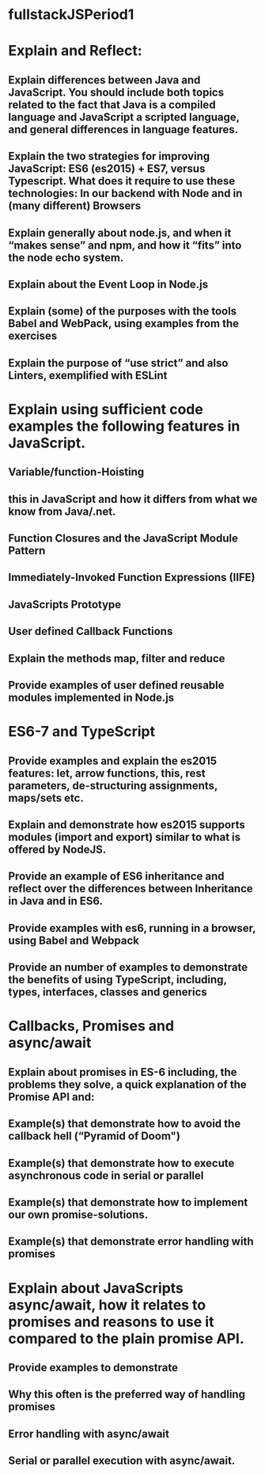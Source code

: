 # fullstackJSPeriod1

# Explain and Reflect:
## Explain differences between Java and JavaScript. You should include both topics related to the fact that Java is a compiled language and JavaScript a scripted language, and general differences in language features.
## Explain the two strategies for improving JavaScript: ES6 (es2015) + ES7, versus Typescript. What does it require to use these technologies: In our backend with Node and in (many different) Browsers
## Explain generally about node.js, and when it “makes sense” and npm, and how it “fits” into the node echo system.
## Explain about the Event Loop in Node.js
## Explain (some) of the purposes with the tools Babel and WebPack, using  examples from the exercises
## Explain the purpose of “use strict” and also Linters, exemplified with ESLint 

# Explain using sufficient code examples the following features in JavaScript. 
## Variable/function-Hoisting
## this in JavaScript and how it differs from what we know from Java/.net.
## Function Closures and the JavaScript Module Pattern
## Immediately-Invoked Function Expressions (IIFE)
## JavaScripts Prototype
## User defined Callback Functions
## Explain the methods map, filter and reduce
## Provide examples of user defined reusable modules implemented in Node.js

# ES6-7 and TypeScript
## Provide examples and explain the es2015 features: let, arrow functions, this, rest parameters, de-structuring assignments, maps/sets etc.
## Explain and demonstrate how es2015 supports modules (import and export) similar to what is offered by NodeJS.
## Provide an example of ES6 inheritance and reflect over the differences between Inheritance in Java and in ES6.
## Provide examples with es6, running in a browser, using Babel and Webpack
## Provide an number of examples to demonstrate the benefits of using TypeScript, including, types, interfaces, classes and generics

# Callbacks, Promises and async/await
## Explain about promises in ES-6 including, the problems they solve, a quick explanation of the Promise API and:
## Example(s) that demonstrate how to avoid the callback hell  (“Pyramid of Doom")
## Example(s) that demonstrate how to execute asynchronous code in serial or parallel
## Example(s) that demonstrate how to implement our own promise-solutions.
## Example(s) that demonstrate error handling with promises

# Explain about JavaScripts async/await, how it relates to promises and reasons to use it compared to the plain promise API.

## Provide examples to demonstrate 
## Why this often is the preferred way of handling promises
## Error handling with async/await
## Serial or parallel execution with async/await.



